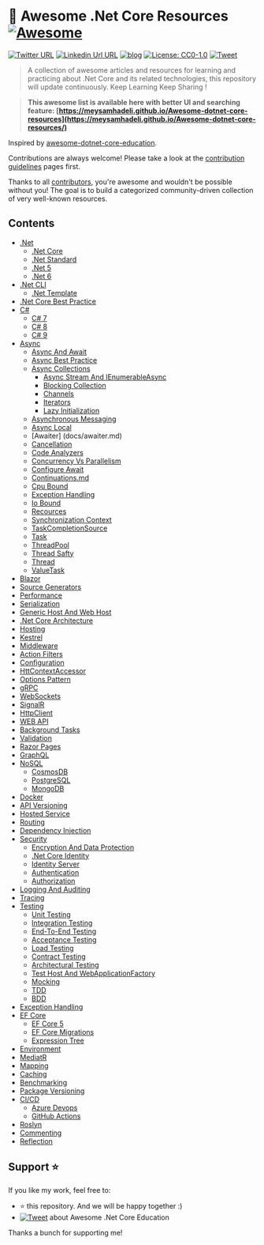 # 🎨 Awesome .Net Core Resources [![Awesome](https://cdn.rawgit.com/sindresorhus/awesome/d7305f38d29fed78fa85652e3a63e154dd8e8829/media/badge.svg)](https://github.com/sindresorhus/awesome)
[![Twitter URL](https://img.shields.io/badge/-@meysam_hadeli-%231DA1F2?style=flat-square&logo=twitter&logoColor=ffffff)](https://twitter.com/meysamhadeli)
[![Linkedin Url URL](https://img.shields.io/badge/-meysamhadeli-blue?style=flat-square&logo=linkedin&logoColor=ffffff)](https://www.linkedin.com/in/meysamhadeli/)
[![blog](https://img.shields.io/badge/blog-meysamhadeli.com-brightgreen?style=flat-square)](https://meysamhadeli.com/)
[![License: CC0-1.0](https://img.shields.io/badge/License-CC0%201.0-brightgreen.svg?style=flat-square)](http://creativecommons.org/publicdomain/zero/1.0/)
[![Tweet](https://img.shields.io/twitter/url/http/shields.io.svg?style=social)][tweet] 


> A collection of awesome articles and resources for learning and practicing about .Net Core and its related technologies, this repository will update continuously. Keep Learning Keep Sharing !

> **This awesome list is available here with better UI and searching feature: [https://meysamhadeli.github.io/Awesome-dotnet-core-resources](https://meysamhadeli.github.io/Awesome-dotnet-core-resources/)**

Inspired by [awesome-dotnet-core-education](https://github.com/mehdihadeli/awesome-dotnet-core-education).

Contributions are always welcome! Please take a look at the [contribution guidelines](https://github.com/meysamhadeli/Awesome-dotnet-core-resources/blob/master/contributing.md) pages first.

Thanks to all [contributors](https://github.com/meysamhadeli/Awesome-dotnet-core-resources/graphs/contributors), you're awesome and wouldn't be possible without you! The goal is to build a categorized community-driven collection of very well-known resources.


## Contents

- [.Net](docs/dotnet/dotnet.md)
  - [.Net Core](docs/dotnet/dotnet-core.md)
  - [.Net Standard](docs/dotnet/dotnet-standard.md)
  - [.Net 5](docs/dotnet/dotnet5.md)
  - [.Net 6](docs/dotnet/dotnet6.md)
- [.Net CLI](docs/dotnet-cli/dotnet-cli.md)
  - [.Net Template](docs/dotnet-cli/dotnet-template.md)
- [.Net Core Best Practice](docs/dotnet-core-best-practice.md)
- [C#](docs/csharp/csharp.md)
  - [C# 7](docs/csharp/7.md)
  - [C# 8](docs/csharp/8.md)
  - [C# 9](docs/csharp/9.md)
- [Async](docs/async/async.md)
  - [Async And Await](docs/async-and-await.md)
  - [Async Best Practice](docs/async-best-practice.md)
  - [Async Collections](docs/async-collections.md)
    - [Async Stream And IEnumerableAsync](docs/async-collections/async-stream-and-iEnumerableAsync.md)
    - [Blocking Collection](docs/async-collections/blocking-collection.md)
    - [Channels](docs/async-collections/channels.md)
    - [Iterators](docs/async-collections/iterators.md)
    - [Lazy Initialization](docs/async-collections/lazy-initialization.md)
  - [Asynchronous Messaging](docs/asynchronous-messaging.md)
  - [Async Local](docs/asynclocal.md)
  - [Awaiter] (docs/awaiter.md)
  - [Cancellation](docs/cancellation.md)
  - [Code Analyzers](docs/code-analyzers.md)
  - [Concurrency Vs Parallelism](docs/concurrency-vs-parallelism)
  - [Configure Await](docs/configure-await.md)
  - [Continuations.md](docs/continuations.md)
  - [Cpu Bound](docs/cpu-bound.md)
  - [Exception Handling](docs/exception-handling)
  - [Io Bound](docs/io-bound.md)
  - [Recources](docs/resources.md)
  - [Synchronization Context](docs/synchronization-context.md)
  - [TaskCompletionSource](docs/task-completion-source.md)
  - [Task](docs/task.md)
  - [ThreadPool](docs/thread-pool.md)
  - [Thread Safty](docs/thread-safty.md)
  - [Thread](docs/thread.md)
  - [ValueTask](docs/valuetask.md)
- [Blazor](docs/blazor.md)
- [Source Generators](docs/source-generators.md)
- [Performance](docs/performance.md)
- [Serialization](docs/serialization.md)
- [Generic Host And Web Host](docs/generic-host.md)
- [.Net Core Architecture](docs/dotnet-core-architecture.md)
- [Hosting](docs/hosting.md)
- [Kestrel](docs/kestrel.md)
- [Middleware](docs/middleware.md)
- [Action Filters](docs/action-filters.md)
- [Configuration](docs/configuration.md)
- [HttContextAccessor](docs/httpcontext-accessor.md)
- [Options Pattern](docs/-pattern.md)
- [gRPC](docs/grpc.md)
- [WebSockets](docs/web-sockets.md)
- [SignalR](docs/signalr.md)
- [HttpClient](docs/httpclient.md)
- [WEB API](docs/web-api.md)
- [Background Tasks](docs/background-tasks.md)
- [Validation](docs/validation.md)
- [Razor Pages](docs/razor-pages.md)
- [GraphQL](docs/graphql.md)
- [NoSQL](docs/nosql/nosql.md)
  - [CosmosDB](docs/nosql/cosmosdb.md)
  - [PostgreSQL](docs/nosql/postgrsql.md)
  - [MongoDB](docs/nosql/mongodb.md)
- [Docker](docs/docker.md)
- [API Versioning](docs/api-versioning.md)
- [Hosted Service](docs/hosted-service.md)
- [Routing](docs/routing.md)
- [Dependency Injection](docs/dependency-injection.md)
- [Security](docs/security/security.md)
  - [Encryption And Data Protection](docs/security/encryption.md)
  - [.Net Core Identity](docs/security/dotnet-identity.md)
  - [Identity Server](docs/security/identity-server.md)
  - [Authentication](docs/security/authentication.md)
  - [Authorization](docs/security/authorization.md)
- [Logging And Auditing](docs/logging.md)
- [Tracing](docs/tracing.md)
- [Testing](docs/testing/testing.md)
  - [Unit Testing](docs/testing/unit-testing.md)
  - [Integration Testing](docs/testing/integration-testing.md)
  - [End-To-End Testing](docs/testing/end-to-end-testing.md)
  - [Acceptance Testing](docs/testing/acceptance-testing.md)
  - [Load Testing](docs/testing/load-testing.md)
  - [Contract Testing](docs/testing/contract-testing.md)
  - [Architectural Testing](docs/testing/architectural-testing.md)
  - [Test Host And WebApplicationFactory](docs/testing/test-host.md)
  - [Mocking](docs/testing/mocking.md)
  - [TDD](docs/testing/tdd.md)
  - [BDD](docs/testing/bdd.md)
- [Exception Handling](docs/exception-handling.md)
- [EF Core](docs/ef-core/ef-core.md)
  - [EF Core 5](docs/ef-core/ef-core5.md)
  - [EF Core Migrations](docs/ef-core/ef-core-migration.md)
  - [Expression Tree](docs/ef-core/expression-tree.md)
- [Environment](docs/environment.md)
- [MediatR](docs/mediatr.md)
- [Mapping](docs/mapping.md)
- [Caching](docs/caching.md)
- [Benchmarking](docs/benchmarking.md)
- [Package Versioning](docs/package-versioning.md)
- [CI/CD](docs/ci-cd/ci-cd.md)
  - [Azure Devops](docs/ci-cd/azure-devops.md)
  - [GitHub Actions](docs/ci-cd/gitHub-actions.md)
- [Roslyn](docs/roslyn.md)
- [Commenting](docs/commenting.md)
- [Reflection](docs/reflection.md)


## Support ⭐
If you like my work, feel free to:

- ⭐ this repository. And we will be happy together :)
- [![Tweet](https://img.shields.io/twitter/url/http/shields.io.svg?style=social)][tweet] about Awesome .Net Core Education


Thanks a bunch for supporting me!

[tweet]: https://twitter.com/intent/tweet?url=https://github.com/meysamhadeli/Awesome-dotnet-core-resources&text=A%20curated%20list%20of%20awesome%20articles%20and%20resources%20for%20learning%20and%20practicing%20about%20.Net%20Core%20and%20its%20related%20technologies&hashtags=dotnetcore,dotnet,csharp,netcore,aspnetcore


